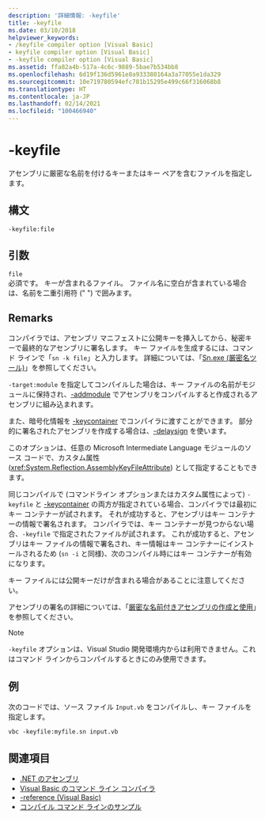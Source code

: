 ```yaml
---
description: '詳細情報: -keyfile'
title: -keyfile
ms.date: 03/10/2018
helpviewer_keywords:
- /keyfile compiler option [Visual Basic]
- keyfile compiler option [Visual Basic]
- -keyfile compiler option [Visual Basic]
ms.assetid: ffa82a4b-517a-4c6c-9889-5bae7b534bb8
ms.openlocfilehash: 6d19f136d5961e8a933380164a3a77055e1da329
ms.sourcegitcommit: 10e719780594efc781b15295e499c66f316068b8
ms.translationtype: HT
ms.contentlocale: ja-JP
ms.lasthandoff: 02/14/2021
ms.locfileid: "100466940"
---
```

# <a name="-keyfile"></a>-keyfile

アセンブリに厳密な名前を付けるキーまたはキー ペアを含むファイルを指定します。  
  
## <a name="syntax"></a>構文  
  
```console
-keyfile:file  
```  
  
## <a name="arguments"></a>引数  

 `file`  
 必須です。 キーが含まれるファイル。 ファイル名に空白が含まれている場合は、名前を二重引用符 (" ") で囲みます。  
  
## <a name="remarks"></a>Remarks  

 コンパイラでは、アセンブリ マニフェストに公開キーを挿入してから、秘密キーで最終的なアセンブリに署名します。 キー ファイルを生成するには、コマンド ラインで「`sn -k file`」と入力します。 詳細については、「[Sn.exe (厳密名ツール)](../../../framework/tools/sn-exe-strong-name-tool.md)」を参照してください。  
  
 `-target:module` を指定してコンパイルした場合は、キー ファイルの名前がモジュールに保持され、[-addmodule](addmodule.md) でアセンブリをコンパイルすると作成されるアセンブリに組み込まれます。  
  
 また、暗号化情報を [-keycontainer](keycontainer.md) でコンパイラに渡すことができます。 部分的に署名されたアセンブリを作成する場合は、[-delaysign](delaysign.md) を使います。  
  
 このオプションは、任意の Microsoft Intermediate Language モジュールのソース コードで、カスタム属性 (<xref:System.Reflection.AssemblyKeyFileAttribute>) として指定することもできます。  
  
 同じコンパイルで (コマンドライン オプションまたはカスタム属性によって) `-keyfile` と [-keycontainer](keycontainer.md) の両方が指定されている場合、コンパイラでは最初にキー コンテナーが試されます。 それが成功すると、アセンブリはキー コンテナーの情報で署名されます。 コンパイラでは、キー コンテナーが見つからない場合、`-keyfile` で指定されたファイルが試されます。 これが成功すると、アセンブリはキー ファイルの情報で署名され、キー情報はキー コンテナーにインストールされるため (`sn -i` と同様)、次のコンパイル時にはキー コンテナーが有効になります。  
  
 キー ファイルには公開キーだけが含まれる場合があることに注意してください。  
  
 アセンブリの署名の詳細については、「[厳密な名前付きアセンブリの作成と使用](../../../standard/assembly/create-use-strong-named.md)」を参照してください。  
  
> [!NOTE]
> `-keyfile` オプションは、Visual Studio 開発環境内からは利用できません。これはコマンド ラインからコンパイルするときにのみ使用できます。

## <a name="example"></a>例

次のコードでは、ソース ファイル `Input.vb` をコンパイルし、キー ファイルを指定します。

```console
vbc -keyfile:myfile.sn input.vb
```

## <a name="see-also"></a>関連項目

- [.NET のアセンブリ](../../../standard/assembly/index.md)
- [Visual Basic のコマンド ライン コンパイラ](index.md)
- [-reference (Visual Basic)](reference.md)
- [コンパイル コマンド ラインのサンプル](sample-compilation-command-lines.md)

